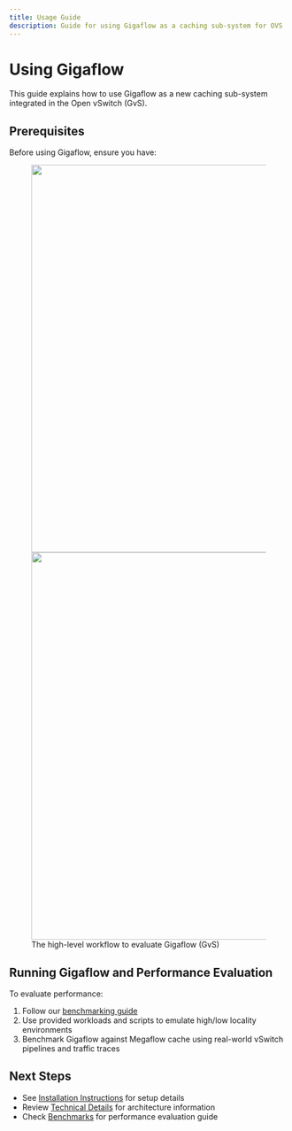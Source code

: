 ```yaml
---
title: Usage Guide
description: Guide for using Gigaflow as a caching sub-system for OVS
---
```


# Using Gigaflow

This guide explains how to use Gigaflow as a new caching sub-system integrated in the Open vSwitch (GvS).

## Prerequisites

Before using Gigaflow, ensure you have:

<!-- <figure markdown="span" id="workflow-figure">
  ![Image title](assets/artifact.png){ width="700" }
  <figcaption>The high-level workflow to evaluate Gigaflow (GvS)</figcaption>
</figure> -->

<figure id="workflow-figure-test">
  <img src="/assets/artifact-light.png" class="only-light" width="700">
  <img src="/assets/artifact-dark.png" class="only-dark" width="700">
  <figcaption>The high-level workflow to evaluate Gigaflow (GvS)</figcaption>
</figure>

## Running Gigaflow and Performance Evaluation

To evaluate performance:

1. Follow our [benchmarking guide](benchmarks.md)
2. Use provided workloads and scripts to emulate high/low locality environments
3. Benchmark Gigaflow against Megaflow cache using real-world vSwitch pipelines and traffic traces

## Next Steps

* See [Installation Instructions](installation.md) for setup details
* Review [Technical Details](technical-deepdive.md) for architecture information
* Check [Benchmarks](benchmarks.md) for performance evaluation guide